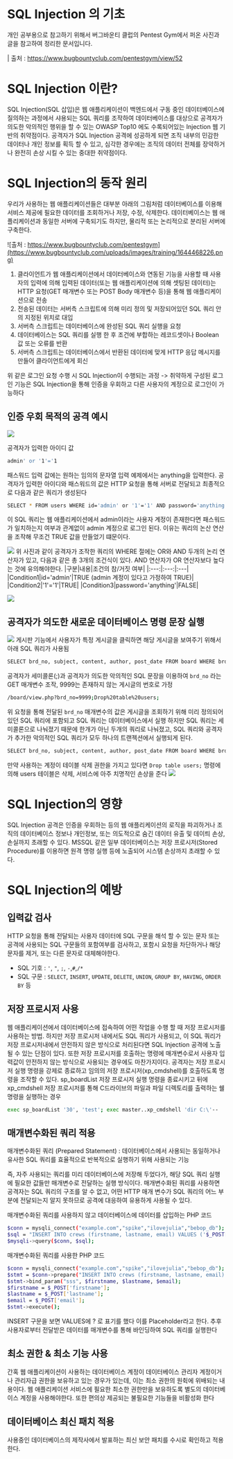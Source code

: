 # SQL Injection 의 기초

개인 공부용으로 참고하기 위해서 버그바운티 클럽의 Pentest Gym에서 퍼온 사진과 글을 참고하여 정리한 문서입니다. 

| 출처 : https://www.bugbountyclub.com/pentestgym/view/52

# SQL Injection 이란?
SQL Injection(SQL 삽입)은 웹 애플리케이션이 백엔드에서 구동 중인 데이터베이스에 질의하는 과정에서 샤용되는 SQL 쿼리를 조작하여 데이터베이스를 대상으로 공격자가 의도한 악의적인 행위을 할 수 있는 OWASP Top10 에도 수록되어있는 Injection 웹 기반의 취약점이다.
공격자가 SQL Injection 공격에 성공하게 되면 조직 내부의 민감한 데이터나 개인 정보를 획득 할 수 있고, 심각한 경우에는 조직의 데이터 전체를 장악하거나 완전히 손상 시킬 수 있는 중대한 취약점이다.

# SQL Injection의 동작 원리
우리가 사용하는 웹 애플리케이션들은 대부분 아래의 그림처럼 데이터베이스를 이용해 서비스 제공에 필요한 데이터를 조회하거나 저장, 수정, 삭제한다.
데이터베이스는 웹 애플리케이션과 동일한 서버에 구축되기도 하지만, 물리적 또는 논리적으로 분리된 서버에 구축한다.

![출처 : https://www.bugbountyclub.com/pentestgym](https://www.bugbountyclub.com/uploads/images/training/1644468226.png)

1. 클라이언트가 웹 애플리케이션에서 데이터베이스와 연동된 기능을 사용할 때 사용자의 입력에 의해 입력된 데이터(또는 웹 애플리케이션에 의해 셋팅된 데이터)는 HTTP 요청(GET 매개변수 또는 POST Body 매개변수 등)을 통해 웹 애플리케이션으로 전송
2. 전송된 데이터는 서버측 스크립트에 의해 미리 정의 및 저장되어있던 SQL 쿼리 안의 지정된 위치로 대입
3. 서버측 스크립트는 데이터베이스에 완성된 SQL 쿼리 실행을 요청
4. 데이터베이스는 SQL 쿼리를 실행 한 후 조건에 부합하는 레코드셋이나 Boolean 값 또는 오류를 반환
5. 서버측 스크립트는 데이터베이스에서 반환된 데이터에 맞게 HTTP 응답 메시지를 만들어 클라이언트에게 회신

위 같은 로그인 요청 수행 시 SQL Injection이 수행되는 과정 -> 취약하게 구성된 로그인 기능은 SQL Injection을 통해 인증을 우회하고 다른 사용자의 계정으로 로그인이 가능하다

## 인증 우회 목적의 공격 예시
![](https://www.bugbountyclub.com/uploads/images/training/1644468194.png)

공격자가 입력한 아이디 값
```bash
admin' or '1'='1
```
패스워드 입력 값에는 원하는 임의의 문자열 입력 예제에서는 anything을 입력한다. 공격자가 입력한 아이디와 패스워드의 값은 HTTP 요청을 통해 서버로 전달되고 최종적으로 다음과 같은 쿼리가 생성된다
```bash
SELECT * FROM users WHERE id='admin' or '1'='1' AND password='anything';
```
이 SQL 쿼리는 웹 애플리케이션에서 admin이라는 사용자 계정이 존재한다면 패스워드가 일치하는지 여부과 관계없이 admin 계정으로 로그인 된다.
이유는 쿼리의 논산 연산을 조작해 무조건 TRUE 값을 만들었기 떄문이다.

![](https://www.bugbountyclub.com/uploads/images/training/1616992423.png)
위 사진과 같이 공격자가 조작한 쿼리의 WHERE 절에는 OR와 AND 두개의 논리 연산자가 있고, 다음과 같은 총 3개의 조건식이 있다. AND 연산자가 OR 연산자보다 높다는 것에 유의해야한다.
|구분|내용|조건의 참/거짓 여부|
|:---:|:---:|:---|
|Condition1|id='admin'|TRUE (admin 계정이 있다고 가정하여 TRUE)|
|Condition2|'1'='1'|TRUE|
|Condition3|password='anything'|FALSE|

![](https://www.bugbountyclub.com/uploads/images/training/1616991390.png)


## 공격자가 의도한 새로운 데이터베이스 명령 문장 실행
![](https://www.bugbountyclub.com/uploads/images/training/1644469018.png)
게시판 기능에서 사용자가 특정 게시글을 클릭하면 해당 게시글을 보여주기 위해서 아래 SQL 쿼리가 사용됨
```bash
SELECT brd_no, subject, content, author, post_date FROM board WHERE brd_no=4215;
```
공격자가 세미콜론(;)과 공격자가 의도한 악의적인 SQL 문장을 이용하여 `brd_no` 라는 GET 매개변수 조작, 9999는 존재하지 않는 게시글의 번호로 가정
```bash
/board/view.php?brd_no=9999;Drop%20table%20users;
```
위 요청을 통해 전달된 `brd_no` 매개변수의 값은 게시글을 조회하기 위해 미리 정의되어있던 SQL 쿼리에 포함되고 SQL 쿼리는 데이터베이스에서 실행
하지만 SQL 쿼리는 세미콜론으로 나눠졌기 때문에 한개가 아닌 두개의 쿼리로 나눠졌고, SQL 쿼리와 공격자가 추가한 악의적인 SQL 쿼리가 모두 하나의 트랜젝션에서 실행되게 된다.
```bash
SELECT brd_no, subject, content, author, post_date FROM board WHERE brd_no=9999;Drop table users;
```
만약 사용하는 계정이 테이블 삭제 권한을 가지고 있다면 `Drop table users;` 명령에 의해 users 테이블은 삭제, 서비스에 아주 치명적인 손상을 준다
![](https://www.bugbountyclub.com/uploads/images/training/1644469586.png)


# SQL Injection의 영향
SQL Injection 공격은 인증을 우회하는 등의 웹 애플리케이션의 로직을 파괴하거나 조직의 데이터베이스 정보나 개인정보, 또는 의도적으로 숨긴 데이터 유출 및 데이틔 손상, 손실까지 초래할 수 있다. MSSQL 같은 일부 데이터베이스는 저장 프로시저(Stored Procedure)를 이용하면 원격 명령 실행 등에 노출되어 시스템 손상까지 초래할 수 있다.

# SQL Injection의 예방

## 입력값 검사
HTTP 요청을 통해 전달되는 사용자 데이터에 SQL 구문을 해석 할 수 있는 문자 또는 공격에 사용되는 SQL 구문들의 포함여부를 검사하고, 포함시 요청을 차단하거나 해당 문자를 제거, 또는 다른 문자로 대체해야한다.
- SQL 기호 : `'`, `"`, `;`, `-`,`#`,`/*`
- SQL 구문 : `SELECT`, `INSERT`, `UPDATE`, `DELETE`, `UNION`, `GROUP BY`, `HAVING`, `ORDER BY` 등

## 저장 프로시저 사용
웹 애플리케이션에서 데이터베이스에 접속하여 어떤 작업을 수행 할 때 저장 프로시저를 사용하는 방법. 하지만 저장 프로시저 내에서도 SQL 쿼리가 사용되고, 이 SQL 쿼리가 저장 프로시저내에서 안전하지 않은 방식으로 처리된다면 SQL Injection 공격에 노출될 수 있는 단점이 있다. 또한 저장 프로시저를 호출하는 명령에 매개변수로서 사용자 입력값이 안전하지 않는 방식으로 사용되는 경우에도 마찬가지이다. 공격자는 저장 프로시저 실행 명령을 강제로 종료하고 임의의 저장 프로시저(xp_cmdshell)를 호출하도록 명령을 조작할 수 있다.
sp_boardList 저장 프로시저 실행 명령을 종료시키고 뒤에 xp_cmdshell 저장 프로시저를 통해 C드라이브의 파일과 파일 디렉토리를 출력하는 쉘 명령을 실행하는 경우
```bash
exec sp_boardList '30', 'test'; exec master..xp_cmdshell 'dir C:\'-- 
```

## 매개변수화된 쿼리 적용
매개변수화된 쿼리 (Prepared Statement) : 데이터베이스에서 사용되는 동일하거나 유사한 SQL 쿼리를 효율적으로 반복적으로 실행하기 위해 사용되는 기능

즉, 자주 사용되는 쿼리를 미리 데이터베이스에 저장해 두었다가, 해당 SQL 쿼리 실행에 필요한 값들만 매개변수로 전달하는 실행 방식이다.
매개변수화된 쿼리를 사용하면 공격자는 SQL 쿼리의 구조를 알 수 없고, 어떤 HTTP 매개 변수가 SQL 쿼리의 어느 부분에 전달되는지 알지 못하므로 공격에 대응하여 유용하게 사용될 수 있다.

매개변수화된 쿼리를 사용하지 않고 데이터베이스에 데이터를 삽입하는 PHP 코드
```bash
$conn = mysqli_connect("example.com","spike","ilovejulia","bebop_db");
$sql = "INSERT INTO crews (firstname, lastname, email) VALUES ('$_POST["firstname"]','$_POST["lastname"]','$_POST["email"]')";
$mysqli->query($conn, $sql);
```

매개변수화된 쿼리를 사용한 PHP 코드
```bash
$conn = mysqli_connect("example.com","spike","ilovejulia","bebop_db");
$stmt = $conn->prepare("INSERT INTO crews (firstname, lastname, email) VALUES (?, ?, ?)");
$stmt->bind_param("sss", $firstname, $lastname, $email);
$firstname = $_POST['firstname'];
$lastname = $_POST['lastname'];
$email = $_POST['email'];
$stmt->execute();
```
INSERT 구문을 보면 VALUES에 ? 로 표기를 했다 이를 Placeholder라고 한다. 추후 사용자로부터 전달받은 데이터를 매개변수를 통해 바인딩하여 SQL 쿼리를 실행한다


## 최소 권한 & 최소 기능 사용
간혹 웹 애플리케이션이 사용하는 데이터베이스 계정이 데이터베이스 관리자 계정이거나 관리자급 권한을 보유하고 있는 경우가 있는데, 이는 최소 권한의 원췩에 위배되는 내용이다. 웹 애플리케이션 서비스에 필요한 최소한 권한만을 보유하도록 별도의 데이터베이스 계정을 사용해야한다.
또한 편의상 제공되는 불필요한 기능들을 비활성화 한다

## 데이터베이스 최신 패치 적용
사용중인 데이터베이스의 제작사에서 발표하는 최신 보안 패치를 수시로 확인하고 적용한다.






